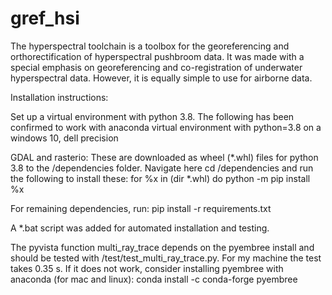 # gref_hsi

The hyperspectral toolchain is a toolbox for the georeferencing and orthorectification of hyperspectral pushbroom data. It was made with a special emphasis on georeferencing and co-registration of underwater hyperspectral data. However, it is equally simple to use for airborne data.

Installation instructions:

Set up a virtual environment with python 3.8. The following has been confirmed to work with anaconda virtual environment with python=3.8 on a windows 10, dell precision

GDAL and rasterio: These are downloaded as wheel (*.whl) files for python 3.8 to the /dependencies folder. Navigate here cd /dependencies and run the following to install these:
for %x in (dir *.whl) do python -m pip install %x

For remaining dependencies, run:
pip install -r requirements.txt

A *.bat script was added for automated installation and testing.

The pyvista function multi_ray_trace depends on the pyembree install and should be tested with /test/test_multi_ray_trace.py. For my machine the test takes 0.35 s. If it does not work, consider installing pyembree with anaconda (for mac and linux):
conda install -c conda-forge pyembree

